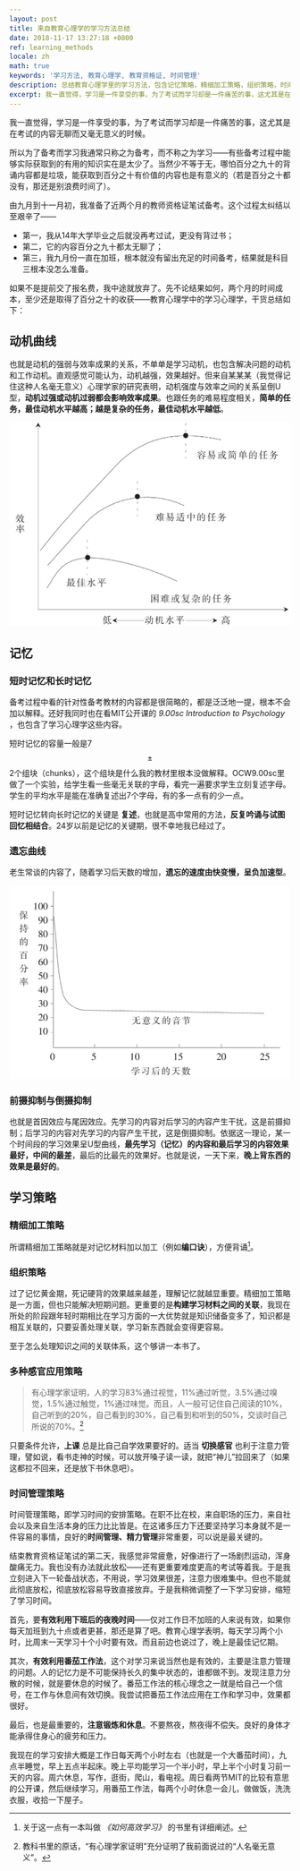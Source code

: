 ```yaml
---
layout: post
title: 来自教育心理学的学习方法总结
date: 2018-11-17 13:27:18 +0800
ref: learning_methods
locale: zh
math: true
keywords: '学习方法, 教育心理学, 教育资格证, 时间管理'
description: 总结教育心理学里的学习方法，包含记忆策略，精细加工策略，组织策略，时间管理策略等。
excerpt: 我一直觉得，学习是一件享受的事，为了考试而学习却是一件痛苦的事，这尤其是在考试的内容无聊而又毫无意义的时候。
---
```

我一直觉得，学习是一件享受的事，为了考试而学习却是一件痛苦的事，这尤其是在考试的内容无聊而又毫无意义的时候。

所以为了备考而学习我通常只称之为备考，而不称之为学习——有些备考过程中能够实际获取到的有用的知识实在是太少了。当然少不等于无，哪怕百分之九十的背诵内容都是垃圾，能获取到百分之十有价值的内容也是有意义的（若是百分之十都没有，那还是别浪费时间了）。

由九月到十一月初，我准备了近两个月的教师资格证笔试备考。这个过程太纠结以至艰辛了——

* 第一，我从14年大学毕业之后就没再考过试，更没有背过书；
* 第二，它的内容百分之九十都太无聊了；
* 第三，我九月份一直在加班，根本就没有留出充足的时间备考，结果就是科目三根本没怎么准备。

如果不是提前交了报名费，我中途就放弃了。先不论结果如何，两个月的时间成本，至少还是取得了百分之十的收获——教育心理学中的学习心理学，干货总结如下：

## 动机曲线

也就是动机的强弱与效率成果的关系，不单单是学习动机，也包含解决问题的动机和工作动机。直观感觉可能认为，动机越强，效果越好。但来自某某某（我觉得记住这种人名毫无意义）心理学家的研究表明，动机强度与效率之间的关系呈倒U型，**动机过强或动机过弱都会影响效率成果**。也跟任务的难易程度相关，**简单的任务，最佳动机水平越高；越是复杂的任务，最佳动机水平越低**。

![学习动机曲线](/img/learning_1.jpg)

## 记忆

### 短时记忆和长时记忆

备考过程中看的针对性备考教材的内容都是很简略的，都是泛泛地一提，根本不会加以解释。还好我同时也在看MIT公开课的 _9.00sc Introduction to Psychology_ ，也包含了学习心理学这些内容。

短时记忆的容量一般是7 $$\pm $$ 2个组块（chunks），这个组块是什么我的教材里根本没做解释。OCW9.00sc里做了一个实验，给学生看一些毫无关联的字母，看完一遍要求学生立刻复述字母。学生的平均水平是能在准确复述出7个字母，有的多一点有的少一点。

短时记忆转向长时记忆的关键是 **复述**，也就是高中常用的方法，**反复吟诵与试图回忆相结合**。24岁以前是记忆的关键期，很不幸地我已经过了。

### 遗忘曲线

老生常谈的内容了，随着学习后天数的增加，**遗忘的速度由快变慢，呈负加速型**。

![遗忘曲线](/img/learning_2.jpg)

### 前摄抑制与倒摄抑制

也就是首因效应与尾因效应。先学习的内容对后学习的内容产生干扰，这是前摄抑制；后学习的内容对先学习的内容产生干扰，这是倒摄抑制。依据这一理论，某一个时间段的学习效果呈U型曲线，**最先学习（记忆）的内容和最后学习的内容效果最好，中间的最差**，最后的比最先的效果好。也就是说，一天下来，**晚上背东西的效果是最好的**。

## 学习策略

### 精细加工策略

所谓精细加工策略就是对记忆材料加以加工（例如**编口诀**），方便背诵[^1]。

### 组织策略

过了记忆黄金期，死记硬背的效果越来越差，理解记忆就越显重要。精细加工策略是一方面，但也只能解决短期问题。更重要的是**构建学习材料之间的关联**，我现在所处的阶段跟年轻时期相比在学习方面的一大优势就是知识储备变多了，知识都是相互关联的，只要妥善处理关联，学习新东西就会变得更容易。

至于怎么处理知识之间的关联体系，这个够讲一本书了。

### 多种感官应用策略

> 有心理学家证明，人的学习83%通过视觉，11%通过听觉，3.5%通过嗅觉，1.5%通过触觉，1%通过味觉。而且，人一般可记住自己阅读的10%，自己听到的20%，自己看到的30%，自己看到和听到的50%，交谈时自己所说的70%。[^2]

只要条件允许，**上课** 总是比自己自学效果要好的。适当 **切换感官** 也利于注意力管理，譬如说，看书走神的时候，可以放开嗓子读一读，就把“神儿”拉回来了（如果这都拉不回来，还是放下书休息吧）。

### 时间管理策略

时间管理策略，即学习时间的安排策略。在职不比在校，来自职场的压力，来自社会以及来自生活本身的压力比比皆是。在这诸多压力下还要坚持学习本身就不是一件容易的事情，良好的**时间管理、精力管理**非常重要，可以说是最关键的。

结束教育资格证笔试的第二天，我感觉非常疲惫，好像进行了一场剧烈运动，浑身酸痛无力。我也没有办法就此放松——还有更重要难度更高的考试等着我。于是我立刻进入下一轮备战状态，不用说，学习效果很差，注意力很难集中。但也不能就此彻底放松，彻底放松容易导致直接放弃。于是我稍微调整了一下学习安排，缩短了学习时间。

首先，要**有效利用下班后的夜晚时间**——仅对工作日不加班的人来说有效，如果你每天加班到九十点或者更甚，那还是算了吧。教育心理学表明，每天学习两个小时，比周末一天学习十个小时要有效。而且前边也说过了，晚上是最佳记忆期。

其次，**有效利用番茄工作法**，这个对学习来说当然也是有效的，主要是注意力管理的问题。人的记忆力是不可能保持长久的集中状态的，谁都做不到。发现注意力分散的时候，就是要休息的时候了。番茄工作法的核心理念之一就是给自己一个信号，在工作与休息间有效切换。我尝试把番茄工作法应用在工作和学习中，效果都很好。

最后，也是最重要的，**注意锻炼和休息**。不要熬夜，熬夜得不偿失。良好的身体才能承得住身心的疲劳和压力。

我现在的学习安排大概是工作日每天两个小时左右（也就是一个大番茄时间），九点半睡觉，早上五点半起床。晚上平均能学习一个半小时，早上半个小时复习前一天的内容。周六休息，写作，逛街，爬山，看电视。周日看两节MIT的比较有意思的公开课，然后继续学习，用番茄工作法，每两个小时休息一会儿，做做饭，洗洗衣服，收拾一下屋子。

[^1]: 关于这一点有一本叫做 _《如何高效学习》_ 的书里有详细阐述。

[^2]: 教科书里的原话，“有心理学家证明”充分证明了我前面说过的“人名毫无意义”。
